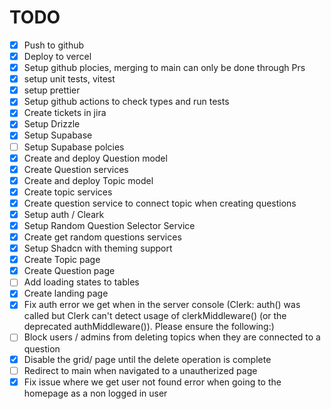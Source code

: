 # TODO

- [x] Push to github
- [x] Deploy to vercel
- [x] Setup github plocies, merging to main can only be done through Prs
- [x] setup unit tests, vitest
- [x] setup prettier
- [x] Setup github actions to check types and run tests
- [x] Create tickets in jira
- [x] Setup Drizzle
- [x] Setup Supabase
- [ ] Setup Supabase polcies
- [x] Create and deploy Question model
- [x] Create Question services
- [x] Create and deploy Topic model
- [x] Create topic services
- [x] Create question service to connect topic when creating questions
- [x] Setup auth / Cleark
- [x] Setup Random Question Selector Service
- [x] Create get random questions services
- [x] Setup Shadcn with theming support
- [x] Create Topic page
- [x] Create Question page
- [ ] Add loading states to tables
- [x] Create landing page
- [x] Fix auth error we get when in the server console (Clerk: auth() was called but Clerk can't detect usage of clerkMiddleware() (or the deprecated authMiddleware()). Please ensure the following:)
- [ ] Block users / admins from deleting topics when they are connected to a question
- [x] Disable the grid/ page until the delete operation is complete
- [ ] Redirect to main when navigated to a unautherized page
- [x] Fix issue where we get user not found error when going to the homepage as a non logged in user